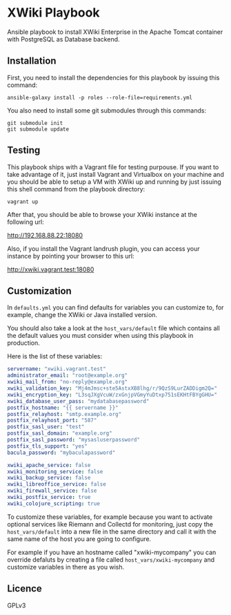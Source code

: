 XWiki Playbook
==============

Ansible playbook to install XWiki Enterprise in the Apache Tomcat
container with PostgreSQL as Database backend.

## Installation

First, you need to install the dependencies for this playbook by
issuing this command:

```shell
ansible-galaxy install -p roles --role-file=requirements.yml

```

You also need to install some git submodules through this commands:

```shell
git submodule init
git submodule update

```

## Testing

This playbook ships with a Vagrant file for testing purpouse. If you
want to take advantage of it, just install Vagrant and Virtualbox on
your machine and you should be able to setup a VM with XWiki up and
running by just issuing this shell command from the playbook
directory:

```shell
vagrant up

```

After that, you should be able to browse your XWiki instance at the
following url:

http://192.168.88.22:18080

Also, if you install the Vagrant landrush plugin, you can access your
instance by pointing your browser to this url:

http://xwiki.vagrant.test:18080

## Customization

In ``defaults.yml`` you can find defaults for variables you can
customize to, for example, change the XWiki or Java installed version.

You should also take a look at the ``host_vars/default`` file which
contains all the default values you must consider when using this
playbook in production.

Here is the list of these variables:

```yaml
servername: "xwiki.vagrant.test"
administrator_email: "root@example.org"
xwiki_mail_from: "no-reply@example.org"
xwiki_validation_key: "Mj4mJmsc+ste5AstxXB8lhg/r/9QzS9LurZADDigm2Q="
xwiki_encryption_key: "L3sqJXgVcuW/zxGnjpVGmyYuDtxp751sEKHtFBYgGHU="
xwiki_database_user_pass: "mydatabasepassword"
postfix_hostname: "{{ servername }}"
postfix_relayhost: "smtp.example.org"
postfix_relayhost_port: "587"
postfix_sasl_user: "test"
postfix_sasl_domain: "example.org"
postfix_sasl_password: "mysasluserpassword"
postfix_tls_support: "yes"
bacula_password: "mybaculapassword"

xwiki_apache_service: false
xwiki_monitoring_service: false
xwiki_backup_service: false
xwiki_libreoffice_service: false
xwiki_firewall_service: false
xwiki_postfix_service: true
xwiki_colojure_scripting: true
```

To customize these variables, for example because you want to activate
optional services like Riemann and Collectd for monitoring, just copy
the ``host_vars/default`` into a new file in the same directory and
call it with the same name of the host you are going to configure.

For example if you have an hostname called "xwiki-mycompany" you can
override defaluts by creating a file called
``host_vars/xwiki-mycompany`` and customize variables in there as you
wish.

## Licence

GPLv3
